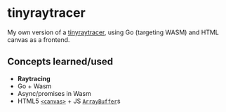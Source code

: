 # tinyraytracer
My own version of a [tinyraytracer](https://github.com/ssloy/tinyraytracer), using Go (targeting WASM) and HTML canvas as a frontend.

## Concepts learned/used
- **Raytracing**
- Go + Wasm
- Async/promises in Wasm
- HTML5 [`<canvas>`](https://developer.mozilla.org/en-US/docs/Web/HTML/Element/canvas) + JS [`ArrayBuffer`](https://developer.mozilla.org/en-US/docs/Web/JavaScript/Reference/Global_Objects/ArrayBuffer)s

